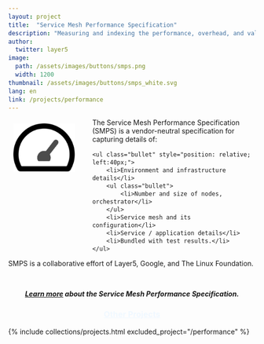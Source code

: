 ```yaml
---
layout: project
title:  "Service Mesh Performance Specification"
description: "Measuring and indexing the performance, overhead, and value of the world's service mesh deployments."
author:
  twitter: layer5
image:
  path: /assets/images/buttons/smps.png
  width: 1200
thumbnail: /assets/images/buttons/smps_white.svg
lang: en
link: /projects/performance
---
```

<style>
ul.bullet li {
  list-style-type: circle;
  margin-left:15px;
  position: relative;
  text-align: left;
}
ul.bullet ul {
  margin-left:25px;
  list-style-position: inside;
}
ul.bullet li ul {
  list-style-type: circle;
  margin-left:15px;
}
</style>
<div class="row" style="vertical-align: middle;">
  <p>
    <img src="/assets/images/buttons/smps_black.svg" 
      class="light-shadow" width="25%" style="display:inline;float:left;margin-right:5%;padding:10px;" />
    The Service Mesh Performance Specification (SMPS) is a vendor-neutral specification for capturing details of:
    
    <ul class="bullet" style="position: relative; left:40px;">
        <li>Environment and infrastructure details</li>
        <ul class="bullet">
            <li>Number and size of nodes, orchestrator</li>
        </ul>
        <li>Service mesh and its configuration</li>
        <li>Service / application details</li>
        <li>Bundled with test results.</li>
    </ul>
  </p>
    <p>SMPS is a collaborative effort of Layer5, Google, and The Linux Foundation.</p>
    <h5 class="l5-dark-grey-text" style="padding-top:25px;text-align: center;font-weight: bold;"><a href="https://github.com/layer5io/service-mesh-performance-specification">Learn more</a> about the Service Mesh Performance Specification.</h5>
    
</div>
</div>

<h3 style="text-align:center;color:aliceblue;"><a href="/projects" alt="Service Mesh Tools" style="color:aliceblue;">Other Projects</a></h3>

{% include collections/projects.html excluded_project="/performance" %}